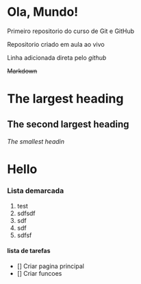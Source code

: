 # Ola, Mundo!
 Primeiro repositorio do curso de Git e GitHub

Repositorio criado em aula ao vivo

Linha adicionada direta pelo *github*

~~Markdown~~

# The largest heading
## The second largest heading
###### The smallest headin

# Hello

### Lista demarcada

1. test
2. sdfsdf
3. sdf
4. sdf
3. sdfsf

#### lista de tarefas

- [] Criar pagina principal
- [] Criar funcoes



